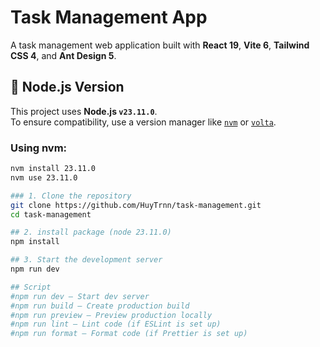 # Task Management App
A task management web application built with **React 19**, **Vite 6**, **Tailwind CSS 4**, and **Ant Design 5**.

## 📌 Node.js Version

This project uses **Node.js `v23.11.0`**.  
To ensure compatibility, use a version manager like [`nvm`](https://github.com/nvm-sh/nvm) or [`volta`](https://volta.sh).

### Using nvm:

```bash
nvm install 23.11.0
nvm use 23.11.0

### 1. Clone the repository
git clone https://github.com/HuyTrnn/task-management.git
cd task-management

## 2. install package (node 23.11.0)
npm install 

## 3. Start the development server
npm run dev

## Script
#npm run dev — Start dev server
#npm run build — Create production build
#npm run preview — Preview production locally
#npm run lint — Lint code (if ESLint is set up)
#npm run format — Format code (if Prettier is set up)